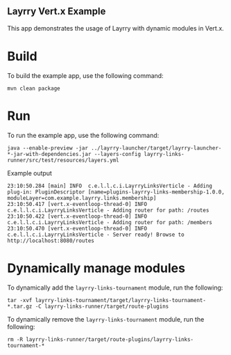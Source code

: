Layrry Vert.x Example
---

This app demonstrates the usage of Layrry with dynamic modules in Vert.x. 

# Build
To build the example app, use the following command:
```
mvn clean package
```

# Run
To run the example app, use the following command:
```
java --enable-preview -jar ../layrry-launcher/target/layrry-launcher-*-jar-with-dependencies.jar --layers-config layrry-links-runner/src/test/resources/layers.yml
```

Example output
```
23:10:50.284 [main] INFO  c.e.l.l.c.i.LayrryLinksVerticle - Adding plug-in: PluginDescriptor [name=plugins-layrry-links-membership-1.0.0, moduleLayer=com.example.layrry.links.membership]
23:10:50.417 [vert.x-eventloop-thread-0] INFO  c.e.l.l.c.i.LayrryLinksVerticle - Adding router for path: /routes
23:10:50.422 [vert.x-eventloop-thread-0] INFO  c.e.l.l.c.i.LayrryLinksVerticle - Adding router for path: /members
23:10:50.470 [vert.x-eventloop-thread-0] INFO  c.e.l.l.c.i.LayrryLinksVerticle - Server ready! Browse to http://localhost:8080/routes
```

# Dynamically manage modules

To dynamically add the `layrry-links-tournament` module, run the following:
```
tar -xvf layrry-links-tournament/target/layrry-links-tournament-*.tar.gz -C layrry-links-runner/target/route-plugins
```

To dynamically remove the `layrry-links-tournament` module, run the following:
```
rm -R layrry-links-runner/target/route-plugins/layrry-links-tournament-*
```
